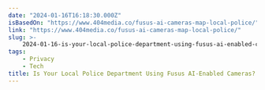 ```yaml
---
date: "2024-01-16T16:18:30.000Z"
isBasedOn: "https://www.404media.co/fusus-ai-cameras-map-local-police/"
link: "https://www.404media.co/fusus-ai-cameras-map-local-police/"
slug: >-
    2024-01-16-is-your-local-police-department-using-fusus-ai-enabled-cameras-find-out-he
tags:
    - Privacy
    - Tech
title: Is Your Local Police Department Using Fusus AI-Enabled Cameras? Find Out He
---
```

